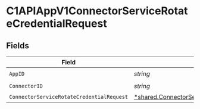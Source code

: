 # C1APIAppV1ConnectorServiceRotateCredentialRequest


## Fields

| Field                                                                                                                    | Type                                                                                                                     | Required                                                                                                                 | Description                                                                                                              |
| ------------------------------------------------------------------------------------------------------------------------ | ------------------------------------------------------------------------------------------------------------------------ | ------------------------------------------------------------------------------------------------------------------------ | ------------------------------------------------------------------------------------------------------------------------ |
| `AppID`                                                                                                                  | *string*                                                                                                                 | :heavy_check_mark:                                                                                                       | N/A                                                                                                                      |
| `ConnectorID`                                                                                                            | *string*                                                                                                                 | :heavy_check_mark:                                                                                                       | N/A                                                                                                                      |
| `ConnectorServiceRotateCredentialRequest`                                                                                | [*shared.ConnectorServiceRotateCredentialRequest](../../../pkg/models/shared/connectorservicerotatecredentialrequest.md) | :heavy_minus_sign:                                                                                                       | N/A                                                                                                                      |